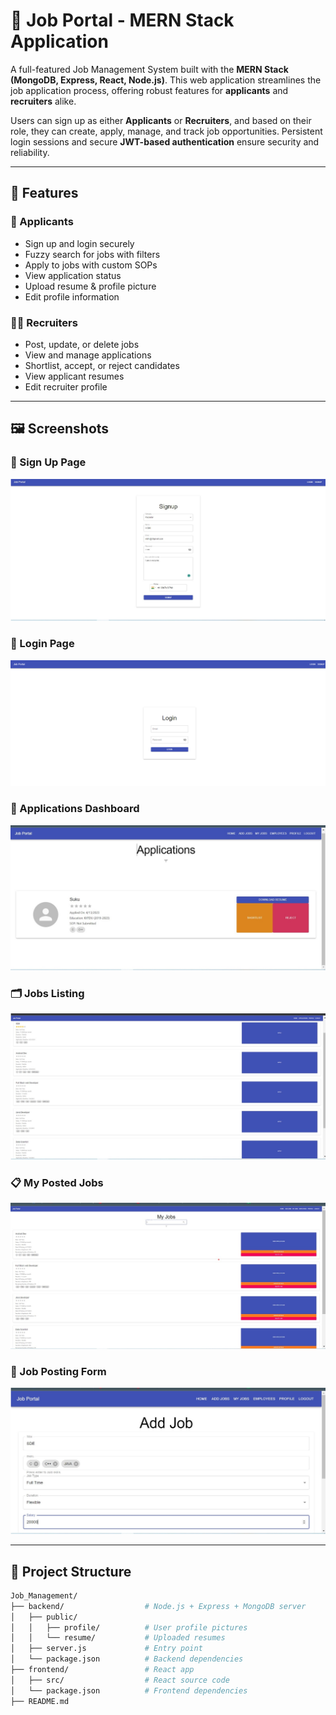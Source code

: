 # 💼 Job Portal - MERN Stack Application

A full-featured Job Management System built with the **MERN Stack (MongoDB, Express, React, Node.js)**. This web application streamlines the job application process, offering robust features for **applicants** and **recruiters** alike.

Users can sign up as either **Applicants** or **Recruiters**, and based on their role, they can create, apply, manage, and track job opportunities. Persistent login sessions and secure **JWT-based authentication** ensure security and reliability.

---

## 🚀 Features

### 👤 Applicants
- Sign up and login securely
- Fuzzy search for jobs with filters
- Apply to jobs with custom SOPs
- View application status
- Upload resume & profile picture
- Edit profile information

### 🧑‍💼 Recruiters
- Post, update, or delete jobs
- View and manage applications
- Shortlist, accept, or reject candidates
- View applicant resumes
- Edit recruiter profile

---

## 🖼️ Screenshots

### 🔐 Sign Up Page
![SignUp](Images/Signup_Page.jpg)

### 🔑 Login Page
![Login](Images/Login_Page.png)

### 📄 Applications Dashboard
![Applications](Images/Applications.jpg)

### 🗂️ Jobs Listing
![Jobs Page](Images/Jobs_page.jpg)

### 📋 My Posted Jobs
![My Jobs](Images/My_Jobs.jpg)

### 📝 Job Posting Form
![Add Job](Images/Add_Job.jpg)



---

## 📁 Project Structure

```bash
Job_Management/
├── backend/                  # Node.js + Express + MongoDB server
│   ├── public/
│   │   ├── profile/          # User profile pictures
│   │   └── resume/           # Uploaded resumes
│   ├── server.js             # Entry point
│   └── package.json          # Backend dependencies
├── frontend/                 # React app
│   ├── src/                  # React source code
│   └── package.json          # Frontend dependencies
├── README.md
